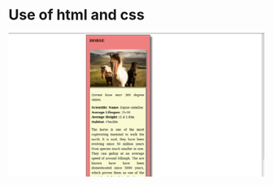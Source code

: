 # Use of html and css

![Screenshot](https://github.com/PREETOMGOGOI/Simple-HTML-AND-CSS-PROJECTS/blob/CARD/project_pic.png)
